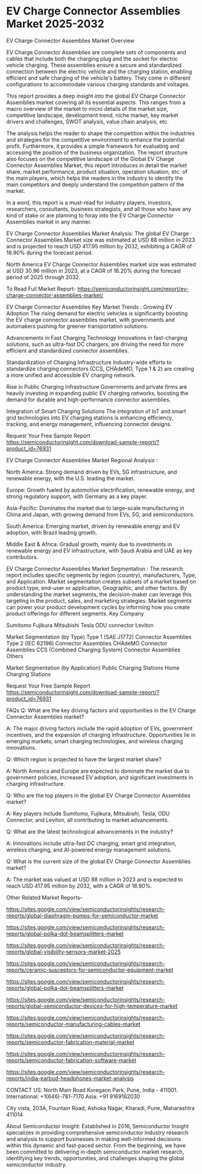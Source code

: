 <h1>EV Charge Connector Assemblies Market 2025-2032</h1>
EV Charge Connector Assemblies Market Overview

EV Charge Connector Assemblies are complete sets of components and cables that include both the charging plug and the socket for electric vehicle charging. These assemblies ensure a secure and standardized connection between the electric vehicle and the charging station, enabling efficient and safe charging of the vehicle's battery. They come in different configurations to accommodate various charging standards and voltages.

This report provides a deep insight into the global EV Charge Connector Assemblies market covering all its essential aspects. This ranges from a macro overview of the market to micro details of the market size, competitive landscape, development trend, niche market, key market drivers and challenges, SWOT analysis, value chain analysis, etc.

The analysis helps the reader to shape the competition within the industries and strategies for the competitive environment to enhance the potential profit. Furthermore, it provides a simple framework for evaluating and accessing the position of the business organization. The report structure also focuses on the competitive landscape of the Global EV Charge Connector Assemblies Market, this report introduces in detail the market share, market performance, product situation, operation situation, etc. of the main players, which helps the readers in the industry to identify the main competitors and deeply understand the competition pattern of the market.

In a word, this report is a must-read for industry players, investors, researchers, consultants, business strategists, and all those who have any kind of stake or are planning to foray into the EV Charge Connector Assemblies market in any manner.

EV Charge Connector Assemblies Market Analysis:
The global EV Charge Connector Assemblies Market size was estimated at USD 88 million in 2023 and is projected to reach USD 417.95 million by 2032, exhibiting a CAGR of 18.90% during the forecast period.

North America EV Charge Connector Assemblies market size was estimated at USD 30.96 million in 2023, at a CAGR of 16.20% during the forecast period of 2025 through 2032.

To Read Full Market Report-
https://semiconductorinsight.com/report/ev-charge-connector-assemblies-market/

EV Charge Connector Assemblies Key Market Trends :
Growing EV Adoption
The rising demand for electric vehicles is significantly boosting the EV charge connector assemblies market, with governments and automakers pushing for greener transportation solutions.

Advancements in Fast Charging Technology
Innovations in fast-charging solutions, such as ultra-fast DC chargers, are driving the need for more efficient and standardized connector assemblies.

Standardization of Charging Infrastructure
Industry-wide efforts to standardize charging connectors (CCS, CHAdeMO, Type 1 & 2) are creating a more unified and accessible EV charging network.

Rise in Public Charging Infrastructure
Governments and private firms are heavily investing in expanding public EV charging networks, boosting the demand for durable and high-performance connector assemblies.

Integration of Smart Charging Solutions
The integration of IoT and smart grid technologies into EV charging stations is enhancing efficiency, tracking, and energy management, influencing connector designs.

Request Your Free Sample Report
https://semiconductorinsight.com/download-sample-report/?product_id=76931

EV Charge Connector Assemblies Market Regional Analysis :

North America:
Strong demand driven by EVs, 5G infrastructure, and renewable energy, with the U.S. leading the market.

Europe:
Growth fueled by automotive electrification, renewable energy, and strong regulatory support, with Germany as a key player.

Asia-Pacific:
Dominates the market due to large-scale manufacturing in China and Japan, with growing demand from EVs, 5G, and semiconductors.

South America:
Emerging market, driven by renewable energy and EV adoption, with Brazil leading growth.

Middle East & Africa:
Gradual growth, mainly due to investments in renewable energy and EV infrastructure, with Saudi Arabia and UAE as key contributors.

EV Charge Connector Assemblies Market Segmentation :
The research report includes specific segments by region (country), manufacturers, Type, and Application. Market segmentation creates subsets of a market based on product type, end-user or application, Geographic, and other factors. By understanding the market segments, the decision-maker can leverage this targeting in the product, sales, and marketing strategies. Market segments can power your product development cycles by informing how you create product offerings for different segments.
Key Company

Sumitomo
Fujikura
Mitsubishi
Tesla
ODU connector
Leviton

Market Segmentation (by Type)
Type 1 (SAE J1772) Connector Assemblies
Type 2 (IEC 62196) Connector Assemblies
CHAdeMO Connector Assemblies
CCS (Combined Charging System) Connector Assemblies
Others

Market Segmentation (by Application)
Public Charging Stations
Home Charging Stations

Request Your Free Sample Report
https://semiconductorinsight.com/download-sample-report/?product_id=76931

FAQs
Q: What are the key driving factors and opportunities in the EV Charge Connector Assemblies market?

A: The major driving factors include the rapid adoption of EVs, government incentives, and the expansion of charging infrastructure. Opportunities lie in emerging markets, smart charging technologies, and wireless charging innovations.

Q: Which region is projected to have the largest market share?

A: North America and Europe are expected to dominate the market due to government policies, increased EV adoption, and significant investments in charging infrastructure.

Q: Who are the top players in the global EV Charge Connector Assemblies market?

A: Key players include Sumitomo, Fujikura, Mitsubishi, Tesla, ODU Connector, and Leviton, all contributing to market advancements.

Q: What are the latest technological advancements in the industry?

A: Innovations include ultra-fast DC charging, smart grid integration, wireless charging, and AI-powered energy management solutions.

Q: What is the current size of the global EV Charge Connector Assemblies market?

A: The market was valued at USD 88 million in 2023 and is expected to reach USD 417.95 million by 2032, with a CAGR of 18.90%.

Other Related Market Reports-

https://sites.google.com/view/semiconductorinsights/research-reports/global-diaphragm-pumps-for-semiconductor-market

https://sites.google.com/view/semiconductorinsights/research-reports/global-polka-dot-beamsplitters-market

https://sites.google.com/view/semiconductorinsights/research-reports/global-visibility-sensors-market-2025

https://sites.google.com/view/semiconductorinsights/research-reports/ceramic-susceptors-for-semiconductor-equipment-market

https://sites.google.com/view/semiconductorinsights/research-reports/global-polka-dot-beamsplitters-market

https://sites.google.com/view/semiconductorinsights/research-reports/global-semiconductor-devices-for-high-temperature-market

https://sites.google.com/view/semiconductorinsights/research-reports/semiconductor-manufacturing-cables-market

https://sites.google.com/view/semiconductorinsights/research-reports/semiconductor-fabrication-material-market

https://sites.google.com/view/semiconductorinsights/research-reports/semiconductor-fabrication-software-market

https://sites.google.com/view/semiconductorinsights/research-reports/india-earbud-headphones-market-analysis

CONTACT US:
North Main Road Koregaon Park, Pune, India - 411001.
International: +1(646)-781-7170
Asia: +91 9169162030

City vista, 203A, Fountain Road, Ashoka Nagar, Kharadi, Pune, Maharashtra 411014

About Semiconductor Insight:
Established in 2016, Semiconductor Insight specializes in providing comprehensive semiconductor industry research and analysis to support businesses in making well-informed decisions within this dynamic and fast-paced sector. From the beginning, we have been committed to delivering in-depth semiconductor market research, identifying key trends, opportunities, and challenges shaping the global semiconductor industry.
